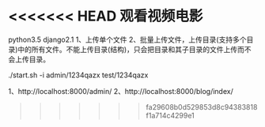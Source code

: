 <<<<<<< HEAD
观看视频电影
=======
python3.5  django2.1 
1、上传单个文件
2、批量上传文件，上传目录(支持多个目录)中的所有文件。不能上传目录(结构)，只会把目录和其子目录的文件上传而不会上传目录。

./start.sh -i
admin/1234qazx     test/1234qazx

1、http://localhost:8000/admin/
2、http://localhost:8000/blog/index/
>>>>>>> fa29608b0d529853d8c94383818f1a714c4299e1
